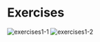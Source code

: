 # Exercises
![exercises1-1](https://user-images.githubusercontent.com/70604577/160036623-8bde6501-5ee6-4577-92a4-6ffbc02e858b.png)
![exercises1-2](https://user-images.githubusercontent.com/70604577/160036632-89153aef-a2ab-40a4-9fd8-7684513deedc.png)
